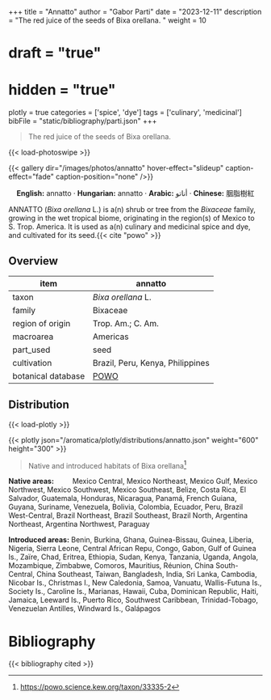 +++
title = "Annatto"
author = "Gabor Parti"
date = "2023-12-11"
description = "The red juice of the seeds of Bixa orellana. "
weight = 10
# draft = "true"
# hidden = "true"
plotly = true
categories = ['spice', 'dye']
tags = ['culinary', 'medicinal']
bibFile = "static/bibliography/parti.json"
+++

>The red juice of the seeds of Bixa orellana.  [<i class="fab fa-wikipedia-w"></i>](https://en.wikipedia.org/wiki/Annatto)

{{< load-photoswipe >}}

{{< gallery dir="/images/photos/annatto" hover-effect="slideup" caption-effect="fade" caption-position="none" />}}

<center>

**English:** annatto · **Hungarian:** annatto · **Arabic:** <span class="arabic-text" dir="rtl">أناتو</span> · **Chinese:** <span class="traditional-chinese-text">胭脂樹紅</span>

</center>

ANNATTO (*Bixa orellana* L.) is a(n) shrub or tree from the *Bixaceae* family, growing in the wet tropical biome, originating in the region(s) of Mexico to S. Trop. America. It is used as a(n) culinary and medicinal spice and dye, and cultivated for its seed.{{< cite "powo" >}}

## Overview

|       item       |                      annatto                     |
|------------------|--------------------------------------------------|
|       taxon      |                *Bixa orellana* L.                |
|      family      |                     Bixaceae                     |
| region of origin |                 Trop. Am.; C. Am.                |
|     macroarea    |                     Americas                     |
|     part_used    |                       seed                       |
|    cultivation   |         Brazil, Peru, Kenya, Philippines         |
|botanical database|[POWO](https://powo.science.kew.org/taxon/33335-2)|



## Distribution

{{< load-plotly >}}

{{< plotly json="/aromatica/plotly/distributions/annatto.json" weight="600" height="300" >}}

>Native and introduced habitats of Bixa orellana[^powo]

[^powo]: https://powo.science.kew.org/taxon/33335-2

<p style="text-align:left;">

**Native areas:** &ensp; &ensp; &ensp; Mexico Central, Mexico Northeast, Mexico Gulf, Mexico Northwest, Mexico Southwest, Mexico Southeast, Belize, Costa Rica, El Salvador, Guatemala, Honduras, Nicaragua, Panamá, French Guiana, Guyana, Suriname, Venezuela, Bolivia, Colombia, Ecuador, Peru, Brazil West-Central, Brazil Northeast, Brazil Southeast, Brazil North, Argentina Northeast, Argentina Northwest, Paraguay

**Introduced areas:** Benin, Burkina, Ghana, Guinea-Bissau, Guinea, Liberia, Nigeria, Sierra Leone, Central African Repu, Congo, Gabon, Gulf of Guinea Is., Zaïre, Chad, Eritrea, Ethiopia, Sudan, Kenya, Tanzania, Uganda, Angola, Mozambique, Zimbabwe, Comoros, Mauritius, Réunion, China South-Central, China Southeast, Taiwan, Bangladesh, India, Sri Lanka, Cambodia, Nicobar Is., Christmas I., New Caledonia, Samoa, Vanuatu, Wallis-Futuna Is., Society Is., Caroline Is., Marianas, Hawaii, Cuba, Dominican Republic, Haiti, Jamaica, Leeward Is., Puerto Rico, Southwest Caribbean, Trinidad-Tobago, Venezuelan Antilles, Windward Is., Galápagos

</p>



# Bibliography

{{< bibliography cited >}}

